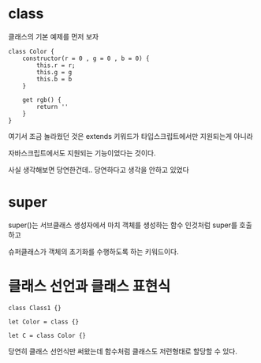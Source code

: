 # class

클래스의 기본 예제를 먼저 보자

```tsx
class Color {
    constructor(r = 0 , g = 0 , b = 0) {
        this.r = r;
        this.g = g
        this.b = b
    }

    get rgb() {
        return ''
    }
}
```

여기서 조금 놀라웠던 것은 extends 키워드가 타입스크립트에서만 지원되는게 아니라

자바스크립트에서도 지원되는 기능이었다는 것이다.

사실 생각해보면 당연한건데.. 당연하다고 생각을 안하고 있었다


# super

super()는 서브클래스 생성자에서 마치 객체를 생성하는 함수 인것처럼 super를 호출하고

슈퍼클래스가 객체의 초기화를 수행하도록 하는 키워드이다.

# 클래스 선언과 클래스 표현식

```tsx
class Class1 {}

let Color = class {}

let C = class Color {}

```

당연히 클래스 선언식만 써왔는데 함수처럼 클래스도 저런형태로 할당할 수 있다.

